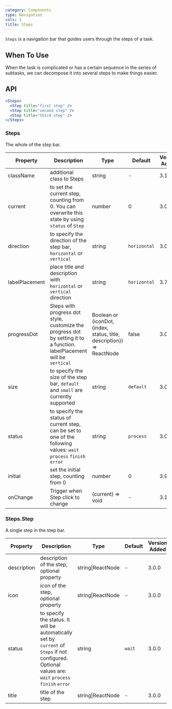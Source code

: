 ```yaml
---
category: Components
type: Navigation
cols: 1
title: Steps
---
```


`Steps` is a navigation bar that guides users through the steps of a task.

## When To Use

When the task is complicated or has a certain sequence in the series of subtasks, we can decompose it into several steps to make things easier.

## API

```jsx
<Steps>
  <Step title="first step" />
  <Step title="second step" />
  <Step title="third step" />
</Steps>
```

### Steps

The whole of the step bar.

| Property | Description | Type | Default | Version Added |
| --- | --- | --- | --- | --- |
| className | additional class to Steps | string | - | 3.11.3 |
| current | to set the current step, counting from 0. You can overwrite this state by using `status` of `Step` | number | 0 | 3.0.0 |
| direction | to specify the direction of the step bar, `horizontal` or `vertical` | string | `horizontal` | 3.0.0 |
| labelPlacement | place title and description with `horizontal` or `vertical` direction | string | `horizontal` | 3.7.3 |
| progressDot | Steps with progress dot style, customize the progress dot by setting it to a function. labelPlacement will be `vertical` | Boolean or (iconDot, {index, status, title, description}) => ReactNode | false | 3.0.0 |
| size | to specify the size of the step bar, `default` and `small` are currently supported | string | `default` | 3.0.0 |
| status | to specify the status of current step, can be set to one of the following values: `wait` `process` `finish` `error` | string | `process` | 3.0.0 |
| initial | set the initial step, counting from 0 | number | 0 | 3.9.0 |
| onChange | Trigger when Step click to change | (current) => void | - | 3.19.0 |

### Steps.Step

A single step in the step bar.

| Property | Description | Type | Default | Version Added |
| --- | --- | --- | --- | --- |
| description | description of the step, optional property | string\|ReactNode | - | 3.0.0 |
| icon | icon of the step, optional property | string\|ReactNode | - | 3.0.0 |
| status | to specify the status. It will be automatically set by `current` of `Steps` if not configured. Optional values are: `wait` `process` `finish` `error` | string | `wait` | 3.0.0 |
| title | title of the step | string\|ReactNode | - | 3.0.0 |
